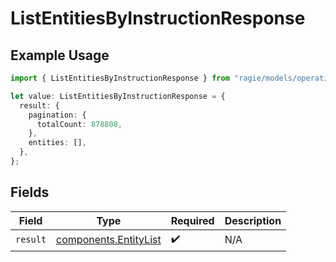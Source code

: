 # ListEntitiesByInstructionResponse

## Example Usage

```typescript
import { ListEntitiesByInstructionResponse } from "ragie/models/operations";

let value: ListEntitiesByInstructionResponse = {
  result: {
    pagination: {
      totalCount: 878808,
    },
    entities: [],
  },
};
```

## Fields

| Field                                                          | Type                                                           | Required                                                       | Description                                                    |
| -------------------------------------------------------------- | -------------------------------------------------------------- | -------------------------------------------------------------- | -------------------------------------------------------------- |
| `result`                                                       | [components.EntityList](../../models/components/entitylist.md) | :heavy_check_mark:                                             | N/A                                                            |